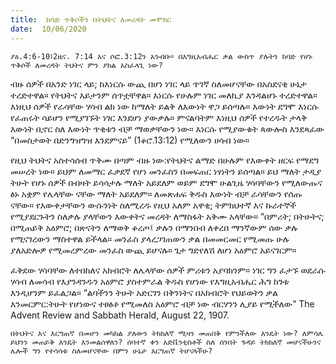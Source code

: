 ```yaml
---
title:  ከባድ ጥቅሶችን በትህትና ለመረዳት መሞከር
date:  10/06/2020
---
```


`ያዕ.4:6-10፤2ዜና. 7:14 እና ሶፎ.3:12ን አንብቡ። በእግዚአብሔር ቃል ውስጥ ያሉትን ከባድ የሆኑ ጥቅሶች ለመረዳት ትህትና ምን ያክል አስፈላጊ ነው?`

ብዙ ሰዎች በአንድ ነገር ላይ; ከእነርሱ ውጪ በሆነ ነገር ላይ ጥገኛ ስለመሆናቸው በአስደናቂ ሁኔታ ተረድተዋል። የትህትና እይታንም ሰጥቷቸዋል። እነርሱ የሁሉም ነገር መለኪያ እንዳልሆኑ ተረድተዋል። እነዚህ ሰዎች የራሳቸው ሃሳብ ልክ ነው ከማለት ይልቅ ለእውነት ዋጋ ይሰጣሉ። እውነት ደግሞ እነርሱ የፈጠሩት ሳይሆን የሚያገኙት ነገር እንደሆነ ያውቃሉ። ምናልባትም እነዚህ ሰዎች የተረዱት ታላቅ እውነት ቢኖር ስለ እውነት ጥቂቱን ብቻ ማወቃቸውን ነው። እነርሱ የሚያውቁት ጳውሎስ እንደጻፈው “በመስታወት በድንግዝግዝ እንደምናይ” (1ቆሮ.13:12) የሚለውን ሀሳብ ነው።

የዚህ ትህትና አስተሳሰብ ጥቅሙ በጣም ብዙ ነው:የትህትና ልማድ በሁሉም የእውቀት ዘርፍ የማደግ መሠረት ነው። ይህም ለመማር ፈቃደኛ የሆነ መንፈስን በመፍጠር ነፃነትን ይሰጣል። ይህ ማለት ታዲያ ትሁት የሆኑ ሰዎች በብዛት ይሳሳታሉ ማለት አይደለም ወይም ደግሞ ሁልጊዜ ሃሳባቸውን የሚለውጡና ፅኑ አቋም የሌላቸው ናቸው ማለት አይደለም። ለመጽሐፍ ቅዱስ እውነት ብቻ ራሳቸውን የሰጡ ናቸው። የእውቀታቸውን ውሱንነት ስለሚረዱ የዚህ አለም አዋቂ; ትምክህተኛ እና ኩራተኞች የሚያደርጉትን ስለቃሉ ያላቸውን እውቀትና መረዳት ለማስፋት አቅሙ አላቸው። “በምሪት; በትሁትና; በሚጠይቅ አዕምሮ; በጽናትን ለማወቅ ቆረጦ፤ ቃሉን በማንበብ ለቀረበ ማንኛውም ሰው ቃሉ የሚናገረውን ማስተዋል ይችላል። መንፈስ ያላረጋገጠውን ቃል በመመርመር የሚመጡ ሁሉ ያለአድሎዎ የሚመረምረው መንፈስ ውጪ ይሆናሉ። ጌታ ግድየለሽ ለሆነ አዕምሮ አይናገርም።

ፈቅደው ሃሳባቸው ለተበከለና አክብሮት ለሌላቸው ሰዎች ምሪቱን አያባክንም። ነገር ግን ፈታኙ ወደራሱ ሃሳብ ለመሳብ የእያንዳንዱን አዕምሮ ያስተምራል ቅዱስ የሆነው የእግዚአብሔር ሕግ ከንቱ እንዲሆንም ይፈልጋል። “ልባችንን ትሁት አድርገን በቅንነትና በአክብሮት የህይወትን ቃል እንመርምር:ትሁት የሆነውና ተፀፅቶ የሚመለስ አዕምሮ ብቻ ነው ብርሃንን ሊያይ የሚችለው” The Advent Review and Sabbath Herald, August 22, 1907.

`በትህትና እና እርግጠኛ በመሆን መካከል ያለውን ትክክለኛ ሚዛን መጠበቅ የምንችለው እንዴት ነው? ለምሳሌ ይህንን መጠይቅ እንዴት እንመልሰዋለን? ሰባተኛ ቀን አድቬንቲስቶች ስለ ሰንበት ጉዳይ ትክክለኛ መሆናችሁንና ሌሎች ግን የተሳሳቱ ስለመሆናቸው በምን ሁኔታ እርግጠኛ ትሆናላችሁ?`